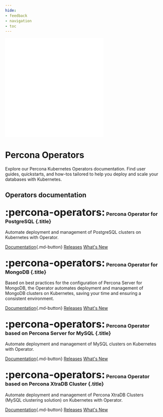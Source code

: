 ```yaml
---
hide:
- feedback
- navigation
- toc
---
```


<div class="landing" markdown>
<div class="splash header subpage operators dark" markdown>

![Percona Operators logo](assets/logo-dark-operators.svg)

# Percona Operators

Explore our Percona Kubernetes Operators documentation. Find user guides, quickstarts, and how-tos tailored to help you deploy and scale your databases with Kubernetes.

</div>
</div>

## Operators documentation

<div data-grid markdown>
<div data-banner="operators" markdown>

### <span style="font-size:2em">:percona-operators:</span> Percona Operator for PostgreSQL {.title}

Automate deployment and management of PostgreSQL clusters on Kubernetes with Operator.

<div class="actions" markdown>

[Documentation](https://pmcf-percona.github.io/k8spg-docs/){.md-button}
[Releases](#)
[What's New](#)

</div>
</div>
<div data-banner="operators" markdown>

### <span style="font-size:2em">:percona-operators:</span> Percona Operator for MongoDB {.title}

Based on best practices for the configuration of Percona Server for MongoDB, the Operator automates deployment and management of MongoDB clusters on Kubernetes, saving your time and ensuring a consistent environment.

<div class="actions" markdown>

[Documentation](https://pmcf-percona.github.io/k8spg-docs/){.md-button}
[Releases](#)
[What's New](#)

</div>
</div>
<div data-banner="operators" markdown>

### <span style="font-size:2em">:percona-operators:</span> Percona Operator based on Percona Server for MySQL {.title}

Automate deployment and management of MySQL clusters on Kubernetes with Operator.

<div class="actions" markdown>

[Documentation](https://pmcf-percona.github.io/k8spg-docs/){.md-button}
[Releases](#)
[What's New](#)

</div>
</div>
<div data-banner="operators" markdown>

### <span style="font-size:2em">:percona-operators:</span> Percona Operator based on Percona XtraDB Cluster {.title}

Automate deployment and management of Percona XtraDB Clusters (MySQL clustering solution) on Kubernetes with Operator.

<div class="actions" markdown>

[Documentation](https://pmcf-percona.github.io/k8spg-docs/){.md-button}
[Releases](#)
[What's New](#)

</div>
</div>
</div>